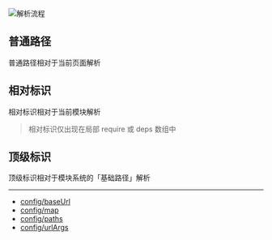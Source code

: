 ![解析流程](https://cdn.rawgit.com/pwnn/img/85512e8bc1c76c83167856d89b596fc70914e5d2/fiddle/module/AMD/resolve.svg)

## 普通路径

普通路径相对于当前页面解析

## 相对标识

相对标识相对于当前模块解析

> 相对标识仅出现在局部 require 或 deps 数组中

## 顶级标识

顶级标识相对于模块系统的「基础路径」解析

---

- [config/baseUrl](./config/baseUrl.md)
- [config/map](./config/map.md)
- [config/paths](./config/paths.md)
- [config/urlArgs](./config/urlArgs.md)
